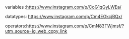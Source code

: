 variables :https://www.instagram.com/p/CoG1qGyLWEa/

datatypes: https://www.instagram.com/p/Cm4EGkcjBQx/

operators:https://www.instagram.com/p/CmN83TWjmsf/?utm_source=ig_web_copy_link
